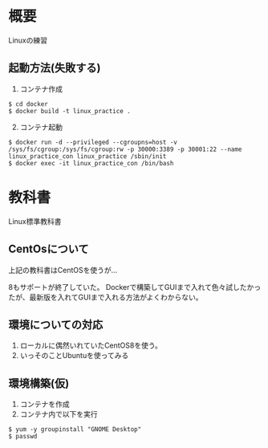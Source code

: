 # 概要

Linuxの練習

## 起動方法(失敗する)

1. コンテナ作成
```
$ cd docker
$ docker build -t linux_practice .
```

2. コンテナ起動
```
$ docker run -d --privileged --cgroupns=host -v /sys/fs/cgroup:/sys/fs/cgroup:rw -p 30000:3389 -p 30001:22 --name linux_practice_con linux_practice /sbin/init
$ docker exec -it linux_practice_con /bin/bash
```


# 教科書

Linux標準教科書

## CentOsについて

上記の教科書はCentOSを使うが...

8もサポートが終了していた。
Dockerで構築してGUIまで入れて色々試したかったが、最新版を入れてGUIまで入れる方法がよくわからない。

## 環境についての対応

1. ローカルに偶然いれていたCentOS8を使う。
2. いっそのことUbuntuを使ってみる

## 環境構築(仮)

1. コンテナを作成
2. コンテナ内で以下を実行
```
$ yum -y groupinstall "GNOME Desktop"
$ passwd
```